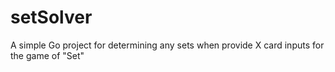 # setSolver
A simple Go project for determining any sets when provide X card inputs for the game of "Set"
